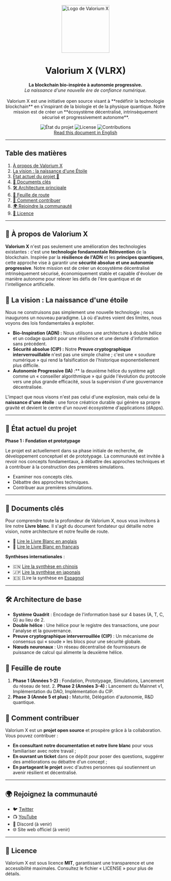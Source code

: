 <p align="center">
<img src="assets/vlrx-logo.png" alt="Logo de Valorium X" width="150"/>
</p>

<h1 align="center">Valorium X (VLRX)</h1>

<p align="center">
<strong>La blockchain bio-inspirée à autonomie progressive.</strong>
<br />
<em>La naissance d'une nouvelle ère de confiance numérique.</em> <br><br>
Valorium X est une initiative open source visant à **redéfinir la technologie blockchain** en s'inspirant de la biologie et de la physique quantique. Notre mission est de créer un **écosystème décentralisé, intrinsèquement sécurisé et progressivement autonome**.
</p>

<p align="center">
<img src="https://img.shields.io/badge/Status-In%20Development-blue" alt="État du projet">
<img src="https://img.shields.io/badge/License-MIT-green" alt="License">
<img src="https://img.shields.io/badge/Contributions-Welcome-brightgreen" alt="Contributions">
<br>
<a href="https://github.com/SylverbladeX/ValoriumX/blob/main/readme.md">Read this document in English</a>
</p>

---

## Table des matières

1. [À propos de Valorium X](#🔬-about-valorium-x)
2. [La vision : la naissance d'une Étoile](#🌟-la-vision-la-naissance-d-une-étoile)
3. [État actuel du projet 🚀](#état-actuel-du-projet-🚀)
4. [📖 Documents clés](#📖-documents-clés)
5. [🛠️ Architecture principale](#🛠️-architecture-principale)
6. [📅 Feuille de route](#📅-feuille-de-route)
7. [🤝 Comment contribuer](#🤝-comment-contribuer)
8. [🌍 Rejoindre la communauté](#🌍-rejoindre-la-communauté)
9. [🔐 Licence](#🔐-licence)

---

## 🔬 À propos de Valorium X

**Valorium X** n'est pas seulement une amélioration des technologies existantes : c'est une **technologie fondamentale Réinvention** de la blockchain. Inspirée par la **résilience de l'ADN** et les **principes quantiques**, cette approche vise à garantir une **sécurité absolue et une autonomie progressive**.
Notre mission est de créer un écosystème décentralisé intrinsèquement sécurisé, économiquement stable et capable d'évoluer de manière autonome pour relever les défis de l'ère quantique et de l'intelligence artificielle.

## 🌟 La vision : La naissance d'une étoile

Nous ne construisons pas simplement une nouvelle technologie ; nous inaugurons un nouveau paradigme. Là où d'autres voient des limites, nous voyons des lois fondamentales à exploiter.

* **Bio-Inspiration (ADN) :** Nous utilisons une architecture à double hélice et un codage quadrit pour une résilience et une densité d'information sans précédent.
* **Sécurité absolue (CIP) :** Notre **Preuve cryptographique interverrouillable** n'est pas une simple chaîne ; c'est une « soudure numérique » qui rend la falsification de l'historique exponentiellement plus difficile.
* **Autonomie Progressive (IA)** :** la deuxième hélice du système agit comme un « conseiller algorithmique » qui guide l'évolution du protocole vers une plus grande efficacité, sous la supervision d'une gouvernance décentralisée.

L'impact que nous visons n'est pas celui d'une explosion, mais celui de la **naissance d'une étoile** : une force créatrice durable qui génère sa propre gravité et devient le centre d'un nouvel écosystème d'applications (dApps).

---

## 🚀 État actuel du projet

**Phase 1 : Fondation et prototypage**

Le projet est actuellement dans sa phase initiale de recherche, de développement conceptuel et de prototypage. La communauté est invitée à revoir nos concepts fondamentaux, à débattre des approches techniques et à contribuer à la construction des premières simulations.
- Examiner nos concepts clés.
- Débattre des approches techniques.
- Contribuer aux premières simulations.

---

## 📖 Documents clés

Pour comprendre toute la profondeur de Valorium X, nous vous invitons à lire notre **Livre blanc**. Il s'agit du document fondateur qui détaille notre vision, notre architecture et notre feuille de route.

- 📖 [Lire le Livre Blanc en anglais](https://github.com/SylverbladeX/ValoriumX/blob/main/whitepapers/whitepaper.md)
- 📖 [Lire le Livre Blanc en français](https://github.com/SylverbladeX/ValoriumX/blob/main/whitepapers/whitepaper-fr.md)

**Synthèses internationales** :
- 🇨🇳 [Lire la synthèse en chinois](https://github.com/SylverbladeX/ValoriumX/blob/main/whitepapers/whitepaper_ch.md)
- 🇯🇵 [Lire la synthèse en japonais](https://github.com/SylverbladeX/ValoriumX/blob/main/whitepapers/whitepaper_Ja.md)
- 🇪🇸 [Lire la synthèse en [Espagnol](https://github.com/SylverbladeX/ValoriumX/blob/main/whitepapers/whitepaper-es.md)

---
## 🛠️ Architecture de base

* **Système Quadrit** : Encodage de l'information basé sur 4 bases (A, T, C, G) au lieu de 2.
* **Double hélice** : Une hélice pour le registre des transactions, une pour l'analyse et la gouvernance.
* **Preuve cryptographique interverrouillée (CIP)** : Un mécanisme de consensus qui « soude » les blocs pour une sécurité globale.
* **Nœuds neuronaux** : Un réseau décentralisé de fournisseurs de puissance de calcul qui alimente la deuxième hélice.

## 📅 Feuille de route

1. **Phase 1 (Années 1-2)** : Fondation, Prototypage, Simulations, Lancement du réseau de test. 2. **Phase 2 (Années 3-4) :** Lancement du Mainnet v1, Implémentation du DAO, Implémentation du CIP.
3. **Phase 3 (Année 5 et plus) :** Maturité, Délégation d'autonomie, R&D quantique.

## 🤝 Comment contribuer
Valorium X est un **projet open source** et prospère grâce à la collaboration. Vous pouvez contribuer :
- **En consultant notre documentation et notre livre blanc** pour vous familiariser avec notre travail ;
- **En ouvrant un ticket** dans ce dépôt pour poser des questions, suggérer des améliorations ou débattre d'un concept ;
- **En partageant le projet** avec d'autres personnes qui soutiennent un avenir résilient et décentralisé.

---

## 🌍 Rejoignez la communauté
- 🐦 [Twitter](https://twitter.com/ValoriumX)
- 📺 [YouTube](https://youtube.com/ValoriumX)
- 💬 Discord (à venir)
- 🌐 Site web officiel (à venir)
---

## 🔐 Licence
Valorium X est sous licence **MIT**, garantissant une transparence et une accessibilité maximales. Consultez le fichier « LICENSE » pour plus de détails.
